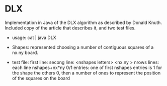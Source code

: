# DLX
Implementation in Java of the DLX algorithm as described by Donald Knuth. 
Included copy of the article that describes it, and two test files.

- usage: cat <test file> | java DLX
- Shapes: represented choosing a number of contiguous squares of a nx.ny board.

- test file: first line: <nshapes> <nrows> <nx> <ny>
             secong line: <nshapes <symbol> letters> <nx.ny <figures>> 
             nrows lines:
                 each line nshapes+nx*ny 0/1 entries:
                     one of first nshapes entries is 1 for the shape the others 0,
                     then a number of ones to represent the position of the squares on the board
